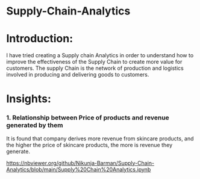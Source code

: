 # Supply-Chain-Analytics

# Introduction:
I have tried creating a Supply chain Analytics in order to understand how to improve the effectiveness of the Supply Chain to create more value for customers. The supply Chain is the network of production and logistics involved in producing and delivering goods to customers.

# Insights:
### 1. Relationship between Price of products and revenue generated by them
   It is found that company derives more revenue from skincare products, and the higher the price of skincare products, the more is 
   revenue they generate.


https://nbviewer.org/github/Nikunja-Barman/Supply-Chain-Analytics/blob/main/Supply%20Chain%20Analytics.ipynb
